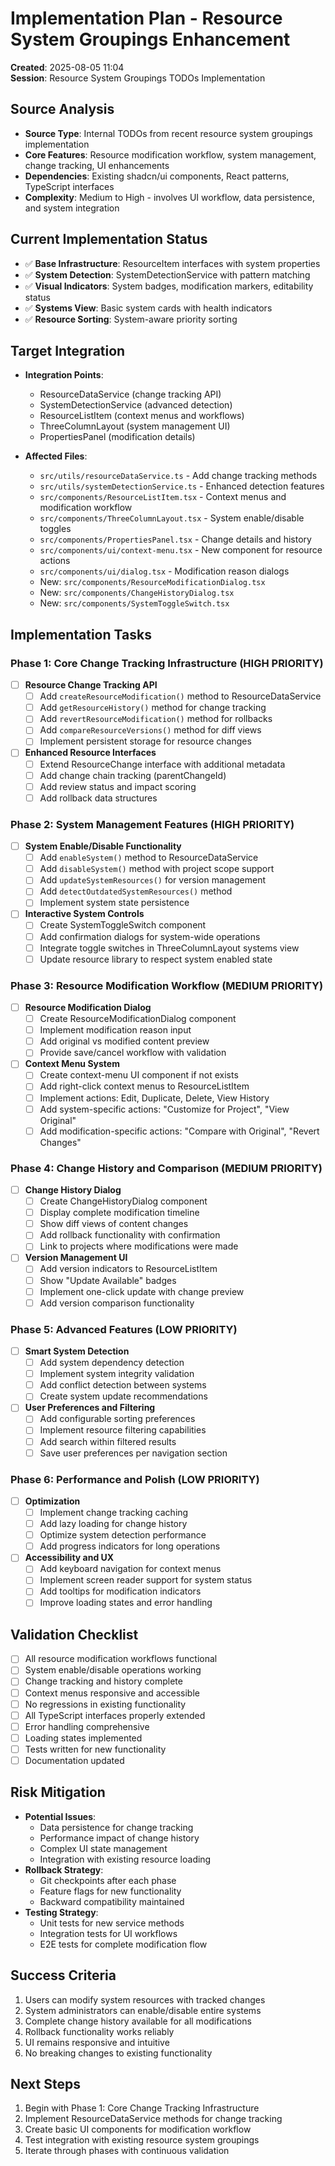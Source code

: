 # Implementation Plan - Resource System Groupings Enhancement
**Created**: 2025-08-05 11:04  
**Session**: Resource System Groupings TODOs Implementation

## Source Analysis
- **Source Type**: Internal TODOs from recent resource system groupings implementation
- **Core Features**: Resource modification workflow, system management, change tracking, UI enhancements
- **Dependencies**: Existing shadcn/ui components, React patterns, TypeScript interfaces
- **Complexity**: Medium to High - involves UI workflow, data persistence, and system integration

## Current Implementation Status
- ✅ **Base Infrastructure**: ResourceItem interfaces with system properties
- ✅ **System Detection**: SystemDetectionService with pattern matching
- ✅ **Visual Indicators**: System badges, modification markers, editability status
- ✅ **Systems View**: Basic system cards with health indicators
- ✅ **Resource Sorting**: System-aware priority sorting

## Target Integration
- **Integration Points**: 
  - ResourceDataService (change tracking API)
  - SystemDetectionService (advanced detection)
  - ResourceListItem (context menus and workflows)
  - ThreeColumnLayout (system management UI)
  - PropertiesPanel (modification details)

- **Affected Files**:
  - `src/utils/resourceDataService.ts` - Add change tracking methods
  - `src/utils/systemDetectionService.ts` - Enhanced detection features
  - `src/components/ResourceListItem.tsx` - Context menus and modification workflow
  - `src/components/ThreeColumnLayout.tsx` - System enable/disable toggles
  - `src/components/PropertiesPanel.tsx` - Change details and history
  - `src/components/ui/context-menu.tsx` - New component for resource actions
  - `src/components/ui/dialog.tsx` - Modification reason dialogs
  - New: `src/components/ResourceModificationDialog.tsx`
  - New: `src/components/ChangeHistoryDialog.tsx`
  - New: `src/components/SystemToggleSwitch.tsx`

## Implementation Tasks

### Phase 1: Core Change Tracking Infrastructure (HIGH PRIORITY)
- [ ] **Resource Change Tracking API**
  - [ ] Add `createResourceModification()` method to ResourceDataService
  - [ ] Add `getResourceHistory()` method for change tracking
  - [ ] Add `revertResourceModification()` method for rollbacks
  - [ ] Add `compareResourceVersions()` method for diff views
  - [ ] Implement persistent storage for resource changes

- [ ] **Enhanced Resource Interfaces**
  - [ ] Extend ResourceChange interface with additional metadata
  - [ ] Add change chain tracking (parentChangeId)
  - [ ] Add review status and impact scoring
  - [ ] Add rollback data structures

### Phase 2: System Management Features (HIGH PRIORITY)
- [ ] **System Enable/Disable Functionality**
  - [ ] Add `enableSystem()` method to ResourceDataService
  - [ ] Add `disableSystem()` method with project scope support
  - [ ] Add `updateSystemResources()` for version management
  - [ ] Add `detectOutdatedSystemResources()` method
  - [ ] Implement system state persistence

- [ ] **Interactive System Controls**
  - [ ] Create SystemToggleSwitch component
  - [ ] Add confirmation dialogs for system-wide operations
  - [ ] Integrate toggle switches in ThreeColumnLayout systems view
  - [ ] Update resource library to respect system enabled state

### Phase 3: Resource Modification Workflow (MEDIUM PRIORITY)
- [ ] **Resource Modification Dialog**
  - [ ] Create ResourceModificationDialog component
  - [ ] Implement modification reason input
  - [ ] Add original vs modified content preview
  - [ ] Provide save/cancel workflow with validation

- [ ] **Context Menu System**
  - [ ] Create context-menu UI component if not exists
  - [ ] Add right-click context menus to ResourceListItem
  - [ ] Implement actions: Edit, Duplicate, Delete, View History
  - [ ] Add system-specific actions: "Customize for Project", "View Original"
  - [ ] Add modification-specific actions: "Compare with Original", "Revert Changes"

### Phase 4: Change History and Comparison (MEDIUM PRIORITY)
- [ ] **Change History Dialog**
  - [ ] Create ChangeHistoryDialog component
  - [ ] Display complete modification timeline
  - [ ] Show diff views of content changes
  - [ ] Add rollback functionality with confirmation
  - [ ] Link to projects where modifications were made

- [ ] **Version Management UI**
  - [ ] Add version indicators to ResourceListItem
  - [ ] Show "Update Available" badges
  - [ ] Implement one-click update with change preview
  - [ ] Add version comparison functionality

### Phase 5: Advanced Features (LOW PRIORITY)
- [ ] **Smart System Detection**
  - [ ] Add system dependency detection
  - [ ] Implement system integrity validation
  - [ ] Add conflict detection between systems
  - [ ] Create system update recommendations

- [ ] **User Preferences and Filtering**
  - [ ] Add configurable sorting preferences
  - [ ] Implement resource filtering capabilities
  - [ ] Add search within filtered results
  - [ ] Save user preferences per navigation section

### Phase 6: Performance and Polish (LOW PRIORITY)
- [ ] **Optimization**
  - [ ] Implement change tracking caching
  - [ ] Add lazy loading for change history
  - [ ] Optimize system detection performance
  - [ ] Add progress indicators for long operations

- [ ] **Accessibility and UX**
  - [ ] Add keyboard navigation for context menus
  - [ ] Implement screen reader support for system status
  - [ ] Add tooltips for modification indicators
  - [ ] Improve loading states and error handling

## Validation Checklist
- [ ] All resource modification workflows functional
- [ ] System enable/disable operations working
- [ ] Change tracking and history complete
- [ ] Context menus responsive and accessible
- [ ] No regressions in existing functionality
- [ ] All TypeScript interfaces properly extended
- [ ] Error handling comprehensive
- [ ] Loading states implemented
- [ ] Tests written for new functionality
- [ ] Documentation updated

## Risk Mitigation
- **Potential Issues**: 
  - Data persistence for change tracking
  - Performance impact of change history
  - Complex UI state management
  - Integration with existing resource loading
- **Rollback Strategy**: 
  - Git checkpoints after each phase
  - Feature flags for new functionality
  - Backward compatibility maintained
- **Testing Strategy**:
  - Unit tests for new service methods
  - Integration tests for UI workflows
  - E2E tests for complete modification flow

## Success Criteria
1. Users can modify system resources with tracked changes
2. System administrators can enable/disable entire systems
3. Complete change history available for all modifications
4. Rollback functionality works reliably
5. UI remains responsive and intuitive
6. No breaking changes to existing functionality

## Next Steps
1. Begin with Phase 1: Core Change Tracking Infrastructure
2. Implement ResourceDataService methods for change tracking
3. Create basic UI components for modification workflow
4. Test integration with existing resource system groupings
5. Iterate through phases with continuous validation